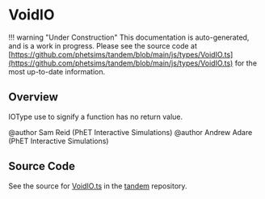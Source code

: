 # VoidIO

!!! warning "Under Construction"
    This documentation is auto-generated, and is a work in progress. Please see the source code at
    [https://github.com/phetsims/tandem/blob/main/js/types/VoidIO.ts](https://github.com/phetsims/tandem/blob/main/js/types/VoidIO.ts) for the most up-to-date information.

## Overview

IOType use to signify a function has no return value.

@author Sam Reid (PhET Interactive Simulations)
@author Andrew Adare (PhET Interactive Simulations)



## Source Code

See the source for [VoidIO.ts](https://github.com/phetsims/tandem/blob/main/js/types/VoidIO.ts) in the [tandem](https://github.com/phetsims/tandem) repository.
